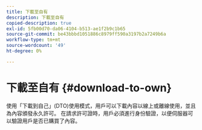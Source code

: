 ```yaml
---
title: 下載至自有
description: 下載至自有
copied-description: true
exl-id: 5fb00d70-da06-4104-b513-ae1f2b9c1b65
source-git-commit: be43bbbd1051886c8979ff590a3197b2a7249b6a
workflow-type: tm+mt
source-wordcount: '49'
ht-degree: 0%

---
```


# 下載至自有 {#download-to-own}

使用「下載到自己」(DTO)使用模式，用戶可以下載內容以線上或離線使用，並且為內容頒發永久許可。 在請求許可證時，用戶必須進行身份驗證，以便伺服器可以驗證用戶是否已購買了內容。
